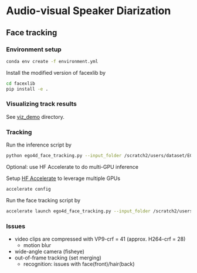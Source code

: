 # Audio-visual Speaker Diarization

## Face tracking

### Environment setup
```sh
conda env create -f environment.yml
```

Install the modified version of facexlib by
```sh
cd facexlib
pip install -e .
```

### Visualizing track results
See [viz_demo](./viz_demo) directory.


### Tracking

Run the inference script by
```sh
python ego4d_face_tracking.py --input_folder /scratch2/users/dataset/EGO4D/v1/clips/ --save_folder test
```

Optional: use HF Accelerate to do multi-GPU inference

Setup [HF Accelerate](https://huggingface.co/docs/accelerate/index)
to leverage multiple GPUs
```sh
accelerate config
```

Run the face tracking script by
```sh
accelerate launch ego4d_face_tracking.py --input_folder /scratch2/users/dataset/EGO4D/v1/clips/ --save_folder test
```

### Issues
- video clips are compressed with VP9-crf = 41 (approx. H264-crf = 28)
    - motion blur
- wide-angle camera (fisheye)
- out-of-frame tracking (set merging)
    - recognition: issues with face(front)/hair(back)

